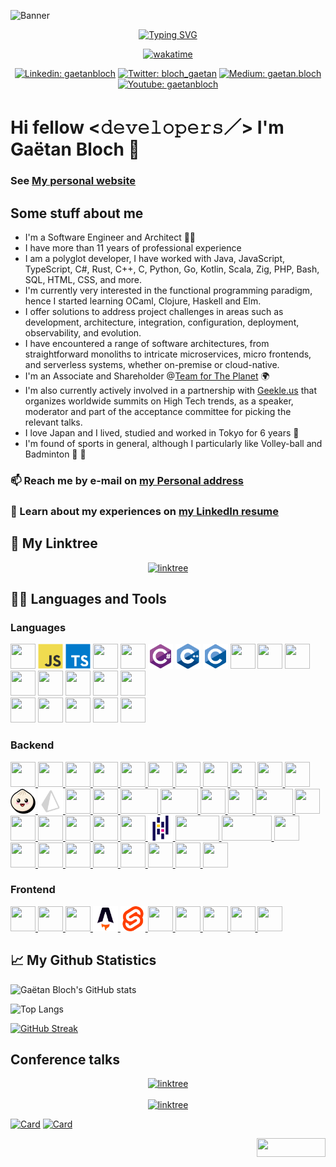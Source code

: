 ![Banner](https://i.imgur.com/XZQZcuv.png)

<p align="center"><a href="https://git.io/typing-svg"><img src="https://readme-typing-svg.demolab.com?font=Fira+Code&duration=1500&size=25&pause=1000&color=D81C28&center=true&vCenter=true&width=600&lines=Software+Engineer;Solutions+Architect;Polyglot Developer;International+Speaker;11%2B+years+of+professional+experience" alt="Typing SVG" /></a></p>

<div align="center">

[![wakatime](https://wakatime.com/badge/user/b822352f-1f93-440b-867b-c48c4b093191.svg)](https://wakatime.com/@b822352f-1f93-440b-867b-c48c4b093191)

[![Linkedin: gaetanbloch](https://img.shields.io/badge/-gaetanbloch-blue?style=flat-square&logo=Linkedin&logoColor=white&link=https://www.linkedin.com/in/gaetanbloch/)](https://www.linkedin.com/in/gaetanbloch/)
[![Twitter: bloch_gaetan](https://img.shields.io/twitter/follow/bloch_gaetan?style=social)](https://twitter.com/bloch_gaetan)
[![Medium: gaetan.bloch](https://img.shields.io/badge/-gaetan.bloch-black?style=flat-square&logo=Medium&logoColor=white&link=https://medium.com/@gaetan-bloch)](https://medium.com/@gaetan-bloch)
[![Youtube: gaetanbloch](https://img.shields.io/youtube/channel/views/UC_h7fif9giqiWYje11F1YMg?style=social)](https://www.youtube.com/channel/UC_h7fif9giqiWYje11F1YMg)


</div>

# Hi fellow <𝚍𝚎𝚟𝚎𝚕𝚘𝚙𝚎𝚛𝚜／> I'm Gaëtan Bloch 👋

### See [My personal website](https://gaetan-bloch.com)

## Some stuff about me

- I'm a Software Engineer and Architect 👨‍💻
- I have more than 11 years of professional experience
- I am a polyglot developer, I have worked with Java, JavaScript, TypeScript, C#, Rust, C++, C, Python, Go, Kotlin, Scala, Zig, PHP, Bash, SQL, HTML, CSS, and more.
- I'm currently very interested in the functional programming paradigm, hence I started learning OCaml, Clojure, Haskell and Elm.
- I offer solutions to address project challenges in areas such as development, architecture,
  integration, configuration, deployment, observability, and evolution.
- I have encountered a range of software architectures, from straightforward monoliths to intricate
  microservices, micro frontends, and serverless systems, whether on-premise or cloud-native.
- I'm an Associate and Shareholder @<a href="https://www.time-planet.com/en">Team for The Planet</a>
  🌍
- I'm also currently actively involved in a partnership with <a href="https://wwww.geekle.us">
  Geekle.us</a> that organizes worldwide summits on High Tech trends, as a speaker, moderator and
  part of the acceptance committee for picking the relevant talks.
- I love Japan and I lived, studied and worked in Tokyo for 6 years 🗼
- I'm found of sports in general, although I particularly like Volley-ball and Badminton 🏐 🏸

### 📫 Reach me by e-mail on [my Personal address](mailto:gbloch@gaetan-bloch.com)

### 📄 Learn about my experiences on [my LinkedIn resume](https://www.linkedin.com/in/gaetanbloch)

## 🌱 My Linktree

<p align="center">
<a href="https://linktr.ee/gbloch" target="_blank">
<img src="https://i.imgur.com/jsTidLM.png" alt="linktree" width="150" height="150"/>
</a>
</p>

## 👨‍💻 Languages and Tools

### Languages

<a href="https://dev.java/"><img src="https://www.vectorlogo.zone/logos/java/java-icon.svg" width="40" height="40"/></a>
<a href="https://www.javascript.com/"><img src="https://raw.githubusercontent.com/devicons/devicon/master/icons/javascript/javascript-original.svg" width="40" height="40"/></a>
<a href="https://www.typescriptlang.org/"><img src="https://raw.githubusercontent.com/devicons/devicon/master/icons/typescript/typescript-original.svg" width="40" height="40"/></a>
<a href="https://go.dev/doc/"><img src="https://www.vectorlogo.zone/logos/golang/golang-official.svg" width="40" height="40"/></a>
<a href="https://doc.rust-lang.org/rustdoc/what-is-rustdoc.html"><img src="https://www.vectorlogo.zone/logos/rust-lang/rust-lang-icon.svg" width="40" height="40"/></a>
<a href="https://learn.microsoft.com/en-us/dotnet/csharp/"><img src="https://raw.githubusercontent.com/devicons/devicon/master/icons/csharp/csharp-original.svg" width="40" height="40"/></a>
<a href="https://en.cppreference.com/w/cpp/language"><img src="https://raw.githubusercontent.com/devicons/devicon/master/icons/cplusplus/cplusplus-original.svg" width="40" height="40"/></a> 
<a href="https://learn.microsoft.com/en-us/cpp/c-language/"><img src="https://raw.githubusercontent.com/devicons/devicon/master/icons/c/c-original.svg" width="40" height="40"/></a>
<a href="https://www.python.org/doc/"><img src="https://www.vectorlogo.zone/logos/python/python-icon.svg" width="40" height="40"/></a>
<a href="https://kotlinlang.org/docs/home.html"><img src="https://www.vectorlogo.zone/logos/kotlinlang/kotlinlang-icon.svg" width="40" height="40"/></a>
<a href="https://docs.scala-lang.org/"><img src="https://www.vectorlogo.zone/logos/scala-lang/scala-lang-icon.svg" width="40" height="40"/></a>
<a href="https://ziglang.org/documentation/master/"><img src="https://www.vectorlogo.zone/logos/ziglang/ziglang-icon.svg" width="40" height="40"/></a>
<a href="https://www.php.net/manual/en/index.php"><img src="https://www.vectorlogo.zone/logos/php/php-icon.svg" width="40" height="40"/></a>
<a href="https://devdocs.io/bash/"><img src="https://www.vectorlogo.zone/logos/gnu_bash/gnu_bash-icon.svg" width="40" height="40"/></a>
<a href="https://developer.mozilla.org/en-US/docs/Web/HTML/Reference"><img src="https://www.vectorlogo.zone/logos/w3_html5/w3_html5-icon.svg" width="40" height="40"/></a>
<a href="https://developer.mozilla.org/en-US/docs/Web/CSS"><img src="https://www.vectorlogo.zone/logos/w3_css/w3_css-icon.svg" width="40" height="40"/></a>
<br/>
<a href="https://v2.ocaml.org/docs/"><img src="https://www.vectorlogo.zone/logos/ocaml/ocaml-icon.svg" width="40" height="40"/></a>
<a href="https://clojure.org/guides/learn/clojure"><img src="https://www.vectorlogo.zone/logos/clojure/clojure-icon.svg" width="40" height="40"/></a>
<a href="https://www.haskell.org/documentation/"><img src="https://www.vectorlogo.zone/logos/haskell/haskell-icon.svg" width="40" height="40"/></a>
<a href="https://elm-lang.org/docs"><img src="https://www.vectorlogo.zone/logos/elm-lang/elm-lang-icon.svg" width="40" height="40"/></a>
<a href="https://elixir-lang.org/docs.html"><img src="https://www.vectorlogo.zone/logos/elixir-lang/elixir-lang-icon.svg" width="40" height="40"/></a>

### Backend
<a href="#" target="_blank">
<img src="https://raw.githubusercontent.com/get-icon/geticon/master/icons/quarkus-icon.svg" width="40" height="40"/>
</a>

<a href="#">
<img src="https://www.vectorlogo.zone/logos/springio/springio-icon.svg" width="40" height="40"/>
</a>
<a href="#">
<img src="https://micronaut.io/wp-content/uploads/2021/06/sally-black-768x707.png" width="40" height="40"/>
</a>
<a href="#">
<img src="https://user-images.githubusercontent.com/12281454/211943562-1ed69d78-8745-4729-8864-6dcd40f3a172.svg" width="40" height="40"/>
</a>
<a href="#">
<img src="https://www.vectorlogo.zone/logos/hibernate/hibernate-icon.svg" width="40" height="40"/>
</a>
<a href="#">
<img src="https://raw.githubusercontent.com/AwesomeLogos/logomono/gh-pages/logos/resteasy.svg" width="40" height="40"/>
</a>
<a href="#">
<img src="https://upload.wikimedia.org/wikipedia/commons/c/c4/Vert.x_Logo.svg" width="40" height="40"/>
</a>
<a href="#">
<img src="https://www.vectorlogo.zone/logos/eclipse/eclipse-icon.svg" width="40" height="40"/>
</a>
<a href="#">
<img src="https://www.vectorlogo.zone/logos/nodejs/nodejs-icon.svg" width="40" height="40"/>
</a>
<a href="#">
<img src="https://www.vectorlogo.zone/logos/nestjs/nestjs-icon.svg" width="40" height="40"/>
</a>
<a href="#">
<img src="https://upload.wikimedia.org/wikipedia/commons/8/84/Deno.svg" width="40" height="40"/>
</a>
<a href="#">
<img src="https://raw.githubusercontent.com/bestofjs/bestofjs/master/apps/bestofjs-nextjs/public/logos/bun.svg" width="40" height="40"/>
</a>
<a href="#">
<img src="https://raw.githubusercontent.com/vscode-icons/vscode-icons/master/icons/file_type_prisma.svg" width="40" height="40"/>
</a>
<a href="#">
<img src="https://avatars.githubusercontent.com/u/108468352?s=48&v=4" width="40" height="40"/>
</a>
<a href="#">
<img src="https://raw.githubusercontent.com/gilbarbara/logos/main/logos/gin.svg" width="40" height="40"/>
</a>
<a href="#">
<img src="https://docs.airbrake.io/platforms/go/beego.png" width="60" height="40"/>
</a>
<a href="#">
<img src="https://upload.vectorlogo.zone/logos/fiberwiki/images/2a76306a-d074-4ae7-8694-c03bc03c6201.svg" width="60" height="40"/>
</a>
<a href="#">
<img src="https://raw.githubusercontent.com/zeromicro/zero-doc/main/doc/images/go-zero.png" width="40" height="40"/>
</a>
<a href="#">
<img src="https://encore.dev/assets/resources/go_kit.png" width="40" height="40"/>
</a>
<a href="#">
<img src="https://gorm.io/gorm.svg" width="60" height="40"/>
</a>
<a href="#">
<img src="https://raw.githubusercontent.com/detain/svg-logos/master/svg/t/tauri-1.svg" width="40" height="40"/>
</a>
<a href="#">
<img src="https://tokio.rs/img/icons/tokio.svg" width="40" height="40"/>
</a>
<a href="#">
<img src="https://www.vectorlogo.zone/logos/dieselrs/dieselrs-icon.svg" width="40" height="40"/>
</a>
<a href="#">
<img src="https://rocket.rs/v0.4/images/logo-boxed.png" width="40" height="40"/>
</a>
<a href="#">
<img src="https://www.vectorlogo.zone/logos/djangoproject/djangoproject-icon.svg" width="40" height="40"/>
</a>
<a href="#">
<img src="https://www.vectorlogo.zone/logos/pocoo_flask/pocoo_flask-icon.svg" width="40" height="40"/>
</a>
<a href="#">
<img src="https://raw.githubusercontent.com/devicons/devicon/master/icons/pandas/pandas-original.svg" width="40" height="40"/>
</a>
<a href="#">
<img src="https://pypi-camo.global.ssl.fastly.net/feaed7d398f1aa8b7b7bd67f9d3c450494cb2bf2/68747470733a2f2f7363726170792e6f72672f696d672f7363726170796c6f676f2e706e67" width="70" height="40"/>
</a>
<a href="#">
<img src="https://www.interviewbit.com/blog/wp-content/uploads/2021/09/bottle-framework.png" width="80" height="40"/>
</a>
<a href="#">
<img src="https://raw.githubusercontent.com/simple-icons/simple-icons/master/icons/aiohttp.svg" width="40" height="40"/>
</a>
<a href="#">
<img src="https://www.vectorlogo.zone/logos/numpy/numpy-icon.svg" width="40" height="40"/>
</a>
<a href="#">
<img src="https://www.vectorlogo.zone/logos/pytorch/pytorch-icon.svg" width="40" height="40"/>
</a>
<a href="#">
<img src="https://www.vectorlogo.zone/logos/tensorflow/tensorflow-icon.svg" width="40" height="40"/>
</a>
<a href="#">
<img src="https://raw.githubusercontent.com/valohai/ml-logos/master/scipy.svg" width="40" height="40"/>
</a>
<a href="#">
<img src="https://www.vectorlogo.zone/logos/dotnet/dotnet-icon.svg" width="40" height="40"/>
</a>
<a href="#">
<img src="https://upload.wikimedia.org/wikipedia/commons/e/ee/.NET_Core_Logo.svg" width="40" height="40"/>
</a>
<a href="#">
<img src="https://www.vectorlogo.zone/logos/laravel/laravel-icon.svg" width="40" height="40"/>
</a>
<a href="#">
<img src="https://seeklogo.com/images/S/symfony-logo-AA34C8FC16-seeklogo.com.png" width="40" height="40"/>
</a>

### Frontend
<a href="#">
<img src="https://www.vectorlogo.zone/logos/angular/angular-icon.svg" width="40" height="40"/>
</a>
<a href="#">
<img src="https://www.vectorlogo.zone/logos/reactjs/reactjs-icon.svg" width="40" height="40"/>
</a>
<a href="#">
<img src="https://www.vectorlogo.zone/logos/vuejs/vuejs-icon.svg" width="40" height="40"/>
</a>
<a href="#">
<img src="https://raw.githubusercontent.com/bestofjs/bestofjs/master/apps/bestofjs-nextjs/public/logos/astro.svg" width="40" height="40"/>
</a>
<a href="#">
<img src="https://raw.githubusercontent.com/devicons/devicon/master/icons/svelte/svelte-original.svg" width="40" height="40"/>
</a>
<a href="#">
<img src="https://raw.githubusercontent.com/gilbarbara/logos/main/logos/solidjs-icon.svg" width="40" height="40"/>
</a>
<a href="https://htmx.org/docs/">
<img src="https://styles.redditmedia.com/t5_2u59z4/styles/communityIcon_3wi5tbhd61181.png?width=256&s=5ede3220d9860ccb66b7a777e06f25274251b3ba" width="40" height="40"/>
</a>
<a href="#">
<img src="https://i.imgur.com/ZHaLw6p.png" width="40" height="40"/>
</a>
<a href="#">
<img src="https://i.imgur.com/K4Ze96N.jpg" width="40" height="40"/>
</a>
<a href="#">
<img src="https://www.vectorlogo.zone/logos/jquery/jquery-icon.svg" width="40" height="40"/>
</a>

[//]: # ()
[//]: # ()
[//]: # (<a href="https://www.java.com" target="_blank"><img src="https://raw.githubusercontent.com/devicons/devicon/master/icons/java/java-original.svg" alt="java" width="40" height="40"/></a>)

[//]: # (<a href="https://hibernate.org/" target="_blank"><img src="https://www.vectorlogo.zone/logos/hibernate/hibernate-icon.svg" alt="heroku" width="40" height="40"/></a>)

[//]: # (<a href="https://spring.io/" target="_blank"><img src="https://www.vectorlogo.zone/logos/springio/springio-icon.svg" alt="spring" width="40" height="40"/></a>)

[//]: # ()
[//]: # (<a href="https://www.typescriptlang.org/" target="_blank"><img src="https://raw.githubusercontent.com/devicons/devicon/master/icons/typescript/typescript-original.svg" alt="typescript" width="40" height="40"/></a>)

[//]: # (<a href="https://developer.mozilla.org/en-US/docs/Web/JavaScript" target="_blank"><img src="https://raw.githubusercontent.com/devicons/devicon/master/icons/javascript/javascript-original.svg" alt="javascript" width="40" height="40"/></a>)

[//]: # (<a href="https://angular.io" target="_blank"><img src="https://www.vectorlogo.zone/logos/angular/angular-icon.svg" alt="angular" width="40" height="40"/></a>)

[//]: # (<a href="https://reactjs.org/" target="_blank"><img src="https://raw.githubusercontent.com/devicons/devicon/master/icons/react/react-original-wordmark.svg" alt="react" width="40" height="40"/></a>)

[//]: # (<a href="https://nodejs.org" target="_blank"><img src="https://raw.githubusercontent.com/devicons/devicon/master/icons/nodejs/nodejs-original-wordmark.svg" alt="nodejs" width="40" height="40"/></a>)

[//]: # ()
[//]: # (<a href="https://kafka.apache.org/" target="_blank"><img src="https://www.vectorlogo.zone/logos/apache_kafka/apache_kafka-icon.svg" alt="kafka" width="40" height="40"/></a>)

[//]: # (<a href="https://www.docker.com/" target="_blank"><img src="https://raw.githubusercontent.com/devicons/devicon/master/icons/docker/docker-original-wordmark.svg" alt="docker" width="40" height="40"/></a>)

[//]: # (<a href="https://kubernetes.io" target="_blank"><img src="https://www.vectorlogo.zone/logos/kubernetes/kubernetes-icon.svg" alt="kubernetes" width="40" height="40"/></a>)

[//]: # (<a href="https://www.elastic.co/" target="_blank"><img src="https://www.vectorlogo.zone/logos/elastic/elastic-icon.svg" alt="elastic" width="40" height="40"/></a>)

[//]: # (<a href="https://www.mongodb.com/" target="_blank"><img src="https://raw.githubusercontent.com/devicons/devicon/master/icons/mongodb/mongodb-original-wordmark.svg" alt="mongodb" width="40" height="40"/></a>)

[//]: # (<a href="https://prometheus.io/" target="_blank"><img src="https://www.vectorlogo.zone/logos/prometheusio/prometheusio-icon.svg" alt="prometheus" width="40" height="40"/></a>)

[//]: # (<a href="https://grafana.com" target="_blank"><img src="https://www.vectorlogo.zone/logos/grafana/grafana-icon.svg" alt="grafana" width="40" height="40"/></a>)

[//]: # (<a href="https://github.com/" target="_blank"><img src="https://www.vectorlogo.zone/logos/github/github-icon.svg" alt="github" width="40" height="40"/></a>)

[//]: # (<a href="https://about.gitlab.com/" target="_blank"><img src="https://raw.githubusercontent.com/devicons/devicon/master/icons/gitlab/gitlab-original-wordmark.svg" alt="gitlab" width="40" height="40"/></a>)

[//]: # ()
[//]: # (<a href="https://www.amazon.com/" target="_blank"><img src="https://www.vectorlogo.zone/logos/amazon_aws/amazon_aws-icon.svg" alt="aws" width="40" height="40"/></a>)

[//]: # (<a href="https://developer.android.com" target="blank"><img src="https://www.vectorlogo.zone/logos/android/android-icon.svg" alt="android" width="40" height="40"/></a>)

[//]: # (<a href="https://www.ansible.com/" target="_blank"><img src="https://www.vectorlogo.zone/logos/ansible/ansible-icon.svg" alt="ansible" width="40" height="40"/></a>)

[//]: # (<a href="https://httpd.apache.org/"><img src="https://www.vectorlogo.zone/logos/apache/apache-icon.svg" alt="apache" width="40" height="40"/></a>)

[//]: # (<a href="https://azure.microsoft.com/en-in/" target="_blank" style="text-decoration:none"><img src="https://www.vectorlogo.zone/logos/microsoft_azure/microsoft_azure-icon.svg" alt="azure" width="40" height="40"/></a>)

[//]: # (<a href="https://www.gnu.org/software/bash/" target="_blank"><img src="https://www.vectorlogo.zone/logos/gnu_bash/gnu_bash-icon.svg" alt="bash" width="40" height="40"/></a>)

[//]: # (<a href="https://bitbucket.org/product" target="_blank"><img src="https://raw.githubusercontent.com/devicons/devicon/master/icons/bitbucket/bitbucket-original-wordmark.svg" alt="bitbucket" width="40" height="40"/></a>)

[//]: # (<a href="https://www.chaijs.com/" target="_blank"><img src="https://www.vectorlogo.zone/logos/chaijs/chaijs-icon.svg" alt="chai" width="40" height="40"/></a>)

[//]: # (<a href="https://circleci.com" target="_blank"><img src="https://www.vectorlogo.zone/logos/circleci/circleci-icon.svg" alt="circleci" width="40" height="40"/></a>)

[//]: # (<a href="https://concourse-ci.org/" target="_blank"><img src="https://www.vectorlogo.zone/logos/concourse-ci/concourse-ci-icon.svg" alt="concourse" width="40" height="40"/></a>)

[//]: # (<a href="https://www.cplusplus.com/" target="_blank"><img src="https://raw.githubusercontent.com/devicons/devicon/master/icons/cplusplus/cplusplus-original.svg" alt="cplusplus" width="40" height="40"/></a>)

[//]: # (<a href="https://www.w3schools.com/css/" target="_blank"><img src="https://raw.githubusercontent.com/devicons/devicon/master/icons/css3/css3-original-wordmark.svg" alt="css3" width="40" height="40"/></a>)

[//]: # (<a href="https://cucumber.io/" target="_blank"><img src="https://raw.githubusercontent.com/devicons/devicon/master/icons/cucumber/cucumber-plain-wordmark.svg" alt="cucumber" width="40" height="40"/></a>)

[//]: # (<a href="https://curl.se/" target="_blank"><img src="https://www.vectorlogo.zone/logos/curl_haxx/curl_haxx-ar21.svg" alt="curl" width="40" height="40"/></a>)

[//]: # (<a href="https://www.cypress.io" target="_blank"><img src="https://raw.githubusercontent.com/simple-icons/simple-icons/6e46ec1fc23b60c8fd0d2f2ff46db82e16dbd75f/icons/cypress.svg" alt="cypress" width="40" height="40"/></a>)

[//]: # (<a href="https://d3js.org/" target="_blank"><img src="https://raw.githubusercontent.com/devicons/devicon/master/icons/d3js/d3js-original.svg" alt="d3js" width="40" height="40"/></a>)

[//]: # (<a href="https://www.datadoghq.com/" target="_blank"><img src="https://www.vectorlogo.zone/logos/datadoghq/datadoghq-icon.svg" alt="datadog" width="40" height="40"/></a>)

[//]: # (<a href="https://firebase.google.com/" target="_blank"><img src="https://www.vectorlogo.zone/logos/firebase/firebase-icon.svg" alt="firebase" width="40" height="40"/></a><a href="https://cloud.google.com" target="_blank"><img src="https://www.vectorlogo.zone/logos/google_cloud/google_cloud-icon.svg" alt="gcp" width="40" height="40"/></a>)

[//]: # (<a href="https://git-scm.com/" target="_blank"><img src="https://www.vectorlogo.zone/logos/git-scm/git-scm-icon.svg" alt="git" width="40" height="40"/></a>)

[//]: # (<a href="https://analytics.google.com/analytics/web/#/" target="_blank"><img src="https://www.vectorlogo.zone/logos/google_analytics/google_analytics-icon.svg" alt="analytics" width="40" height="40"/></a>)

[//]: # (<a href="https://gradle.org/" target="_blank"><img src="https://raw.githubusercontent.com/devicons/devicon/master/icons/gradle/gradle-plain-wordmark.svg" alt="gradle" width="40" height="40"/></a>)

[//]: # (<a href="https://heroku.com" target="_blank"><img src="https://www.vectorlogo.zone/logos/heroku/heroku-icon.svg" alt="heroku" width="40" height="40"/></a>)

[//]: # (<a href="https://www.w3.org/html/" target="_blank"><img src="https://raw.githubusercontent.com/devicons/devicon/master/icons/html5/html5-original-wordmark.svg" alt="html5" width="40" height="40"/></a>)

[//]: # (<a href="https://www.jetbrains.com/idea/" target="_blank"><img src="https://raw.githubusercontent.com/devicons/devicon/master/icons/intellij/intellij-original.svg" alt="intellij" width="40" height="40"/></a>)

[//]: # (<a href="https://jasmine.github.io/" target="_blank"><img src="https://www.vectorlogo.zone/logos/jasmine/jasmine-icon.svg" alt="jasmine" width="40" height="40"/></a>)

[//]: # (<a href="https://www.jenkins.io" target="_blank"><img src="https://www.vectorlogo.zone/logos/jenkins/jenkins-icon.svg" alt="jenkins" width="40" height="40"/></a>)

[//]: # (<a href="https://www.jetbrains.com/" target="_blank"><img src="https://www.vectorlogo.zone/logos/jetbrains/jetbrains-icon.svg" alt="jetbrains" width="40" height="40"/></a>)

[//]: # (<a href="https://jestjs.io" target="_blank"><img src="https://www.vectorlogo.zone/logos/jestjsio/jestjsio-icon.svg" alt="jest" width="40" height="40"/></a>)

[//]: # (<a href="https://jfrog.com/" target="_blank"><img src="https://www.vectorlogo.zone/logos/jfrog/jfrog-ar21.svg" alt="jfrog" width="40" height="40"/></a>)

[//]: # (<a href="https://karma-runner.github.io/latest/index.html" target="_blank"><img src="https://raw.githubusercontent.com/detain/svg-logos/780f25886640cef088af994181646db2f6b1a3f8/svg/karma.svg" alt="karma" width="40" height="40"/></a> )

[//]: # (<a href="https://www.elastic.co/kibana" target="_blank"><img src="https://www.vectorlogo.zone/logos/elasticco_kibana/elasticco_kibana-icon.svg" alt="kibana" width="40" height="40"/></a>)

[//]: # (<a href="https://www.linux.org/" target="_blank"><img src="https://raw.githubusercontent.com/devicons/devicon/master/icons/linux/linux-original.svg" alt="linux" width="40" height="40"/></a>)

[//]: # (<a href="https://www.elastic.co/logstash" target="_blank"><img src="https://www.vectorlogo.zone/logos/elasticco_logstash/elasticco_logstash-icon.svg" alt="jetty" width="40" height="40"/></a>)

[//]: # (<a href="https://maven.apache.org/" target="_blank"><img src="https://brandeps.com/logo-download/M/Maven-logo-vector-01.svg" alt="maven" width="40" height="40"/></a>)

[//]: # (<a href="https://mochajs.org" target="_blank"><img src="https://www.vectorlogo.zone/logos/mochajs/mochajs-icon.svg" alt="mocha" width="40" height="40"/></a>)

[//]: # (<a href="https://www.mysql.com/" target="_blank"><img src="https://raw.githubusercontent.com/devicons/devicon/master/icons/mysql/mysql-original-wordmark.svg" alt="mysql" width="40" height="40"/></a>)

[//]: # (<a href="https://www.nagios.org/" target="_blank"><img src="https://www.vectorlogo.zone/logos/nagios/nagios-icon.svg" alt="nagios" width="40" height="40"/></a>)

[//]: # (<a href="https://www.nginx.com" target="_blank"><img src="https://raw.githubusercontent.com/devicons/devicon/master/icons/nginx/nginx-original.svg" alt="nginx" width="40" height="40"/></a>)

[//]: # (<a href="https://www.openshift.com/" target="_blank"><img src="https://www.vectorlogo.zone/logos/openshift/openshift-icon.svg" alt="openshift" width="40" height="40"/></a>)

[//]: # (<a href="https://tanzu.vmware.com/" target="_blank"><img src="https://www.vectorlogo.zone/logos/pivotalio/pivotalio-icon.svg" alt="pivotal" width="40" height="40"/></a>)

[//]: # (<a href="https://www.postgresql.org" target="_blank"><img src="https://raw.githubusercontent.com/devicons/devicon/master/icons/postgresql/postgresql-original-wordmark.svg" alt="postgresql" width="40" height="40"/></a>)

[//]: # (<a href="https://postman.com" target="_blank"><img src="https://www.vectorlogo.zone/logos/getpostman/getpostman-icon.svg" alt="postman" width="40" height="40"/></a>)

[//]: # (<a href="https://www.protractortest.org/#/" target="_blank"><img src="https://www.vectorlogo.zone/logos/protractortest/protractortest-icon.svg" alt="protractor" width="40" height="40"/></a>)

[//]: # (<a href="https://www.redhat.com/en" target="_blank"><img src="https://www.vectorlogo.zone/logos/redhat/redhat-icon.svg" alt="redhat" width="40" height="40"/></a><a href="https://redis.io" target="_blank"><img src="https://raw.githubusercontent.com/devicons/devicon/master/icons/redis/redis-original-wordmark.svg" alt="redis" width="40" height="40"/></a>)

[//]: # (<a href="https://redux.js.org" target="_blank"><img src="https://raw.githubusercontent.com/devicons/devicon/master/icons/redux/redux-original.svg" alt="redux" width="40" height="40"/></a>)

[//]: # (<a href="https://sass-lang.com" target="_blank"><img src="https://raw.githubusercontent.com/devicons/devicon/master/icons/sass/sass-original.svg" alt="sass" width="40" height="40"/></a>)

[//]: # (<a href="https://www.selenium.dev" target="_blank"><img src="https://raw.githubusercontent.com/detain/svg-logos/780f25886640cef088af994181646db2f6b1a3f8/svg/selenium-logo.svg" alt="selenium" width="40" height="40"/></a>)

[//]: # (<a href="https://sequelize.org/" target="_blank"><img src="https://www.vectorlogo.zone/logos/sequelizejs/sequelizejs-icon.svg" alt="sequelize" width="40" height="40"/></a>)

[//]: # (<a href="https://lucene.apache.org/solr/" target="_blank"><img src="https://www.vectorlogo.zone/logos/apache_solr/apache_solr-icon.svg" alt="solr" width="40" height="40"/></a>)

[//]: # (<a href="https://www.splunk.com/" target="_blank"><img src="https://www.vectorlogo.zone/logos/splunk/splunk-ar21.svg" alt="splunk" width="40" height="40"/></a>)

[//]: # (<a href="https://tailwindcss.com/" target="_blank"><img src="https://www.vectorlogo.zone/logos/tailwindcss/tailwindcss-icon.svg" alt="tailwind" width="40" height="40"/></a>)

[//]: # (<a href="https://www.terraform.io/" target="_blank"><img src="https://www.vectorlogo.zone/logos/terraformio/terraformio-icon.svg" alt="terraform" width="40" height="40"/></a>)

[//]: # (<a href="https://vuejs.org/" target="_blank"><img src="https://raw.githubusercontent.com/devicons/devicon/master/icons/vuejs/vuejs-original-wordmark.svg" alt="vuejs" width="40" height="40"/></a>)

[//]: # (<a href="https://webpack.js.org" target="_blank"><img src="https://www.vectorlogo.zone/logos/js_webpack/js_webpack-icon.svg" alt="webpack" width="40" height="40"/></a>)

[//]: # (<a href="https://zookeeper.apache.org/" target="_blank"><img src="https://www.vectorlogo.zone/logos/apache_zookeeper/apache_zookeeper-icon.svg" alt="zookeeper" width="40" height="40"/></a>)

## 📈 My Github Statistics

<p>

<!--![Gaëtan Bloch's GitHub stats](https://github-readme-stats.vercel.app/api?username=gaetanbloch&show_icons=true&theme=transparent&count_private=true&show=prs_merged,prs_merged_percentage)-->
![Gaëtan Bloch's GitHub stats](https://github-readme-stats.vercel.app/api?username=gaetanBloch&show_icons=true&theme=transparent&count_private=true&include_all_commits=true)

![Top Langs](https://github-readme-stats.vercel.app/api/top-langs/?username=gaetanBloch&layout=compact&theme=transparent&hide=css,less,scala)

<!--![Top Langs](https://github-readme-stats.vercel.app/api/top-langs/?username=gaetanbloch&layout=compact&theme=transparent)-->

[![GitHub Streak](https://github-readme-streak-stats.herokuapp.com?user=gaetanbloch&theme=tokyonight-duo&background=00000000)](https://git.io/streak-stats)

## Conference talks

<p align="center">


<a href="https://linktr.ee/gbloch" target="_blank">
<img src="https://i.ibb.co/3CqppQP/Frame-87.png" alt="linktree"/>
</a>
<br/>
<br/>
<a href="https://linktr.ee/gbloch" target="_blank">
<img src="https://i.imgur.com/7xDztgy.jpg" width="700" alt="linktree"/>
</a>




[![Card](https://github-readme-stats.vercel.app/api/pin/?username=gaetanbloch&repo=jhipster-geekle-demo&hide_border=true&theme=transparent)](https://github.com/gaetanBloch/jhipster-geekle-demo)
[![Card](https://github-readme-stats.vercel.app/api/pin/?username=gaetanbloch&repo=meal-order&hide_border=true&theme=transparent)](https://github.com/gaetanBloch/jhipster-geekle-demo)

</p>


<!-- Support -->
<a href="https://www.buymeacoffee.com/gbloch"> <img align="right" src="https://cdn.buymeacoffee.com/buttons/v2/default-yellow.png" height="30" width="110"/></a>

